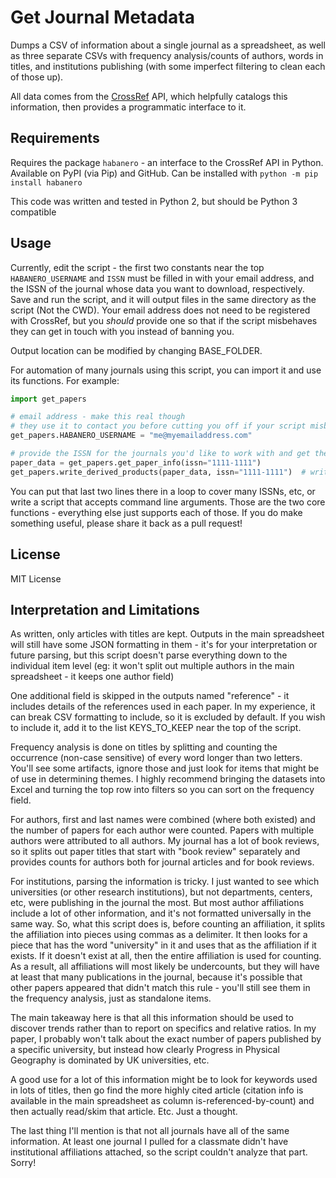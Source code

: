 # Get Journal Metadata

Dumps a CSV of information about a single journal as a spreadsheet, as well as three separate CSVs with frequency analysis/counts of authors, words in titles, and
institutions publishing (with some imperfect filtering to clean each of those up).

All data comes from the [CrossRef](https://www.crossref.org/) API, which helpfully catalogs this information, then provides a programmatic interface to it.

## Requirements

Requires the package `habanero` - an interface to the CrossRef API in Python. Available on PyPI (via Pip) and GitHub. Can be installed with `python -m pip install habanero`

This code was written and tested in Python 2, but should be Python 3 compatible

## Usage

Currently, edit the script - the first two constants near the top `HABANERO_USERNAME` and `ISSN` must be filled in with your email address, and the ISSN of the
journal whose data you want to download, respectively. Save and run the script, and it will output files in the same directory as the script (Not the CWD). Your email
address does not need to be registered with CrossRef, but you *should* provide one so that if the script misbehaves they can get in touch with you instead of banning
you.

Output location can be modified by changing BASE_FOLDER.

For automation of many journals using this script, you can import it and use its functions. For example:

```python
import get_papers

# email address - make this real though
# they use it to contact you before cutting you off if your script misbehaves
get_papers.HABANERO_USERNAME = "me@myemailaddress.com" 

# provide the ISSN for the journals you'd like to work with and get the data
paper_data = get_papers.get_paper_info(issn="1111-1111") 
get_papers.write_derived_products(paper_data, issn="1111-1111")  # writes the outputs

```

You can put that last two lines there in a loop to cover many ISSNs, etc, or write a script that accepts command line arguments. Those are the two core functions -
everything else just supports each of those. If you do make something useful, please share it back as a pull request!

## License
MIT License

## Interpretation and Limitations
As written, only articles with titles are kept. Outputs in the main spreadsheet will still have some JSON formatting in them - it's for your interpretation or future parsing, but this script doesn't parse everything down to the individual item level (eg: it won't split out multiple authors in the main spreadsheet - it keeps
one author field)

One additional field is skipped in the outputs named "reference" - it includes details of the references used in each paper. In my experience, it can break
CSV formatting to include, so it is excluded by default. If you wish to include it, add it to the list KEYS_TO_KEEP near the top of the script.

Frequency analysis is done on titles by splitting and counting the occurrence (non-case sensitive) of every word longer than two letters. You'll see some artifacts, ignore those and just look for items that might be of use in determining themes. I highly recommend bringing the datasets into Excel and turning the top row into filters so you can sort on the frequency field.

For authors, first and last names were combined (where both existed) and the number of papers for each author were counted. Papers with multiple authors were attributed to all authors. My journal has a lot of book reviews, so it splits out paper titles that start with "book review" separately and provides counts for authors both for journal articles and for book reviews.

For institutions, parsing the information is tricky. I just wanted to see which universities (or other research institutions), but not departments, centers, etc, were publishing in the journal the most. But most author affiliations include a lot of other information, and it's not formatted universally in the same way. So, what this script does is, before counting an affiliation, it splits the affiliation into pieces using commas as a delimiter. It then looks for a piece that has the word "university" in it and uses that as the affiliation if it exists. If it doesn't exist at all, then the entire affiliation is used for counting. As a result, all affiliations will most likely be undercounts, but they will have at least that many publications in the journal, because it's possible that other papers appeared that didn't match this rule - you'll still see them in the frequency analysis, just as standalone items.

The main takeaway here is that all this information should be used to discover trends rather than to report on specifics and relative ratios. In my paper, I probably won't talk about the exact number of papers published by a specific university, but instead how clearly Progress in Physical Geography is dominated by UK universities, etc.

A good use for a lot of this information might be to look for keywords used in lots of titles, then go find the more highly cited article (citation info is available in the main spreadsheet as column is-referenced-by-count) and then actually read/skim that article. Etc. Just a thought.

The last thing I'll mention is that not all journals have all of the same information. At least one journal I pulled for a classmate didn't have institutional affiliations attached, so the script couldn't analyze that part. Sorry!